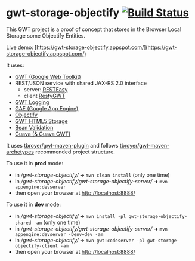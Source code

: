 gwt-storage-objectify [![Build Status](https://travis-ci.org/freddyboucher/gwt-storage-objectify.svg?branch=master)](https://travis-ci.org/freddyboucher/gwt-storage-objectify)
===========

This GWT project is a proof of concept that stores in the Browser Local Storage some Objectify Entities.

Live demo: [https://gwt-storage-objectify.appspot.com/](https://gwt-storage-objectify.appspot.com/)

It uses:
- [GWT (Google Web Toolkit)](http://www.gwtproject.org/)
- REST/JSON service with shared JAX-RS 2.0 interface
  - server: [RESTEasy](http://resteasy.jboss.org/)
  - client [RestyGWT](http://resty-gwt.github.io/)
- [GWT Logging](http://www.gwtproject.org/doc/latest/DevGuideLogging.html)
- [GAE (Google App Engine)](http://developers.google.com/appengine/)
- [Objectify](https://github.com/objectify/objectify)
- [GWT HTML5 Storage](http://www.gwtproject.org/doc/latest/DevGuideHtml5Storage.html)
- [Bean Validation](http://www.gwtproject.org/doc/latest/DevGuideValidation.html)
- [Guava (& Guava GWT)](https://github.com/google/guava)

It uses [tbroyer/gwt-maven-plugin](https://github.com/tbroyer/gwt-maven-plugin) and follows [tbroyer/gwt-maven-archetypes](https://github.com/tbroyer/gwt-maven-archetypes) recommended  project structure.

To use it in **prod** mode:
- in */gwt-storage-objectify/* ➜ `mvn clean install` (only one time)
- in */gwt-storage-objectify/gwt-storage-objectify-server/* ➜ `mvn appengine:devserver`
- then open your browser at [http://localhost:8888/](http://localhost:8888/)

To use it in **dev** mode:
- in */gwt-storage-objectify/* ➜ `mvn install -pl gwt-storage-objectify-shared -am` (only one time)
- in */gwt-storage-objectify/gwt-storage-objectify-server/* ➜ `mvn appengine:devserver -Denv=dev -am`
- in */gwt-storage-objectify/* ➜ `mvn gwt:codeserver -pl gwt-storage-objectify-client -am`
- then open your browser at [http://localhost:8888/](http://localhost:8888/)